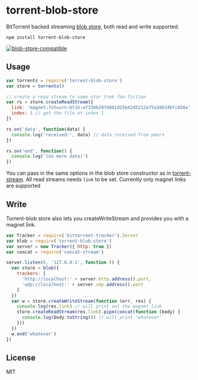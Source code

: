 # torrent-blob-store

BitTorrent backed streaming [blob store](https://github.com/maxogden/abstract-blob-store), both read and write supported.

```
npm install torrent-blob-store
```

[![blob-store-compatible](https://raw.githubusercontent.com/maxogden/abstract-blob-store/master/badge.png)](https://github.com/maxogden/abstract-blob-store)

## Usage

``` js
var torrents = require('torrent-blob-store')
var store = torrents()

// create a read stream to some star trek fan fiction
var rs = store.createReadStream({
  link: 'magnet:?xt=urn:btih:ef330b39f4801d25b4245212e75a38634bfc856e',
  index: 1 // get the file at index 1
})

rs.on('data', function(data) {
  console.log('received:', data) // data received from peers
})

rs.on('end', function() {
  console.log('(no more data)')
})
```

You can pass in the same options in the blob store constructor as in [torrent-stream](https://github.com/mafintosh/torrent-stream).
All read streams needs `link` to be set. Currently only magnet links are supported

## Write

Torrent-blob store also lets you createWriteStream and provides you with a magnet link.

```js
var Tracker = require('bittorrent-tracker').Server
var blob = require('torrent-blob-store')
var server = new Tracker({ http: true })
var concat = require('concat-stream')

server.listen(0, '127.0.0.1', function () {
  var store = blob({
    trackers: [
      'http://localhost:' + server.http.address().port,
      'udp://localhost:' + server.udp.address().port
    ]
  })
  var w = store.createWriteStream(function (err, res) {
    console.log(res.link) // will print out the magnet link
    store.createReadStream(res.link).pipe(concat(function (body) {
      console.log(body.toString()) // will print 'whatever'
    }))
  })
  w.end('whatever')
})

```

## License

MIT
